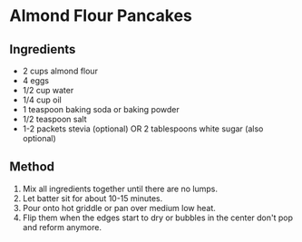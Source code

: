 # Almond Flour Pancakes

## Ingredients

- 2 cups almond flour
- 4 eggs
- 1/2 cup water
- 1/4 cup oil
- 1 teaspoon baking soda or baking powder
- 1/2 teaspoon salt
- 1-2 packets stevia (optional) OR 2 tablespoons white sugar (also optional)

## Method

1. Mix all ingredients together until there are no lumps.
1. Let batter sit for about 10-15 minutes.
1. Pour onto hot griddle or pan over medium low heat.
1. Flip them when the edges start to dry or bubbles in the center don't pop and reform anymore.
